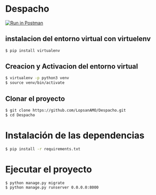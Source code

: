 # Despacho

[![Run in Postman](https://run.pstmn.io/button.svg)](https://app.getpostman.com/run-collection/a5f325393db0eec370f2)


## instalacion del entorno virtual con virtuelenv
```bash
$ pip install virtualenv
````

## Creacion y Activacion del entorno virtual
```bash
$ virtualenv -p python3 venv
$ source venv/bin/activate
````

## Clonar el proyecto
```bash
$ git clone https://github.com/LopsanAMO/Despacho.git
$ cd Despacho
```

# Instalación de las dependencias
```bash
$ pip install -r requirements.txt
```

# Ejecutar el proyecto
```bash
$ python manage.py migrate
$ python manage.py runserver 0.0.0.0:8000
```
